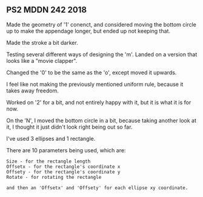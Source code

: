 ## PS2 MDDN 242 2018

Made the geometry of '1' conenct, and considered moving the bottom circle up to make the appendage longer, but ended up not keeping that.

Made the stroke a bit darker.

Testing several different ways of designing the 'm'. Landed on a version that looks like a "movie clapper".

Changed the '0' to be the same as the 'o', except moved it upwards.



I feel like not making the previously mentioned uniform rule, because it takes away freedom.


Worked on '2' for a bit, and not entirely happy with it, but it is what it is for now.

On the 'N', I moved the bottom circle in a bit, because taking another look at it, I thought it just didn't look right being out so far.






I've used 3 ellipses and 1 rectangle.

There are 10 parameters being used, which are:
	
	Size - for the rectangle length
	Offsetx - for the rectangle's coordinate x
	Offsety - for the rectangle's coordinate y
	Rotate - for rotating the rectangle

	and then an 'Offsetx' and 'Offsety' for each ellipse xy coordinate.


